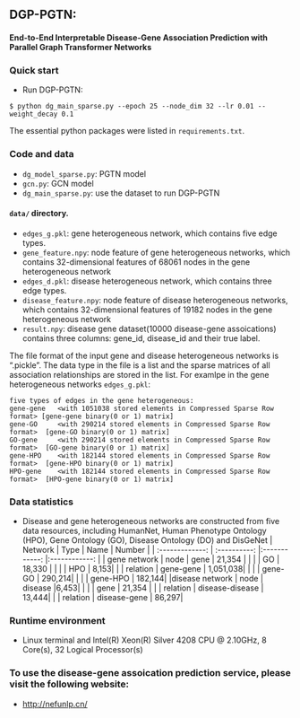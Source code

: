 ## DGP-PGTN:
#### End-to-End Interpretable Disease-Gene Association Prediction with Parallel Graph Transformer Networks

### Quick start

- Run DGP-PGTN:
```
$ python dg_main_sparse.py --epoch 25 --node_dim 32 --lr 0.01 --weight_decay 0.1
```
The essential python packages were listed in ```requirements.txt```.

### Code and data

- `dg_model_sparse.py`: PGTN model
- `gcn.py`: GCN model
- `dg_main_sparse.py`: use the dataset to run DGP-PGTN

#### `data/` directory.  

- `edges_g.pkl`: gene heterogeneous network, which contains five edge types.
- `gene_feature.npy`: node feature of gene heterogeneous networks, which contains 32-dimensional features of 68061 nodes in the gene heterogeneous network
- `edges_d.pkl`: disease heterogeneous network, which contains three edge types.
- `disease_feature.npy`: node feature of disease heterogeneous networks,  which contains 32-dimensional features of 19182 nodes in the gene heterogeneous network
- `result.npy`: disease gene dataset(10000 disease-gene assoications) contains three columns: gene_id, disease_id and their true label.

The file format of the input gene and disease heterogeneous networks is “.pickle”. The data type in the file is a list and the sparse matrices of all association relationships are stored in the list.
For examlpe in the gene heterogeneous networks ```edges_g.pkl```:
```
five types of edges in the gene heterogeneous:	
gene-gene	<with 1051038 stored elements in Compressed Sparse Row format> [gene-gene binary(0 or 1) matrix]
gene-GO		<with 290214 stored elements in Compressed Sparse Row format>  [gene-GO binary(0 or 1) matrix]
GO-gene		<with 290214 stored elements in Compressed Sparse Row format>  [GO-gene binary(0 or 1) matrix]
gene-HPO	<with 182144 stored elements in Compressed Sparse Row format>  [gene-HPO binary(0 or 1) matrix]
HPO-gene	<with 182144 stored elements in Compressed Sparse Row format>  [HPO-gene binary(0 or 1) matrix]
```

### Data statistics 
- Disease and gene heterogeneous networks are constructed from five data resources, including HumanNet, Human Phenotype Ontology (HPO), Gene Ontology (GO), Disease Ontology (DO) and DisGeNet
| Network | Type |   Name | Number |
| :-------------: | :----------: |:------------: |:------------: |
| gene network |  node | gene | 21,354 |
|  |       |     GO    | 18,330  |
| |     |   HPO      | 8,153|
| |  relation  | gene-gene     | 1,051,038|
| |    | gene-GO     | 290,214|
| |    | gene-HPO     | 182,144|
|disease network |  node  | disease     |6,453|
|  |       |     gene    | 21,354  |
| |  relation  | disease-disease     | 13,444|
| |  relation  | disease-gene     | 86,297|

### Runtime environment
- Linux terminal and Intel(R) Xeon(R) Silver 4208 CPU @ 2.10GHz, 8 Core(s), 32 Logical Processor(s)

### To use the disease-gene assoication prediction service, please visit the following website:
- http://nefunlp.cn/
